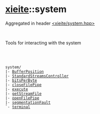# [xieite](./xieite.md)::system
Aggregated in header [<xieite/system.hpp>](../include/xieite/system.hpp)

<br/>

Tools for interacting with the system

<br/><br/>

<pre><code>system/
|- <a href="./system/BufferPosition.md">BufferPosition</a>
|- <a href="./system/StandardStreamsController.md">StandardStreamsController</a>
|- <a href="./system/bitsPerByte.md">bitsPerByte</a>
|- <a href="./system/closeFilePipe.md">closeFilePipe</a>
|- <a href="./system/execute.md">execute</a>
|- <a href="./system/getStreamFile.md">getStreamFile</a>
|- <a href="./system/openFilePipe.md">openFilePipe</a>
|- <a href="./system/segmentationFault.md">segmentationFault</a>
`- <a href="./system/terminal.md">terminal</a>
</code></pre>
